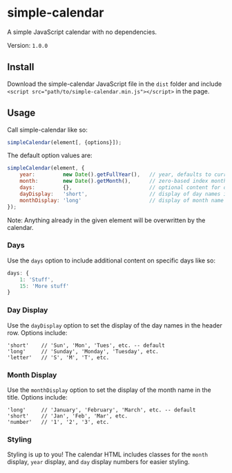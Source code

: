 # simple-calendar
A simple JavaScript calendar with no dependencies.

Version: `1.0.0`

## Install
Download the simple-calendar JavaScript file in the `dist` folder and include
`<script src="path/to/simple-calendar.min.js"></script>`
in the page.

## Usage
Call simple-calendar like so:
```js
simpleCalendar(element[, {options}]);
```

The default option values are:
```js
simpleCalendar(element, {
	year:         new Date().getFullYear(),   // year, defaults to current year
	month:        new Date().getMonth(),      // zero-based index month, defaults to current month
	days:         {},                         // optional content for day cells
	dayDisplay:   'short',                    // display of day names in header row
	monthDisplay: 'long'                      // display of month name in title
});
```

Note: Anything already in the given element will be overwritten by the calendar.

### Days
Use the `days` option to include additional content on specific days like so:
```js
days: {
	1: 'Stuff',
	15: 'More stuff'
}
```

### Day Display
Use the `dayDisplay` option to set the display of the day names in the header row. Options include:
```
'short'    // 'Sun', 'Mon', 'Tues', etc. -- default
'long'     // 'Sunday', 'Monday', 'Tuesday', etc.
'letter'   // 'S', 'M', 'T', etc.
```

### Month Display
Use the `monthDisplay` option to set the display of the month name in the title. Options include:
```
'long'     // 'January', 'February', 'March', etc. -- default
'short'    // 'Jan', 'Feb', 'Mar', etc.
'number'   // '1', '2', '3', etc.
```

### Styling
Styling is up to you! The calendar HTML includes classes for the `month` display, `year` display, and `day` display numbers for easier styling.